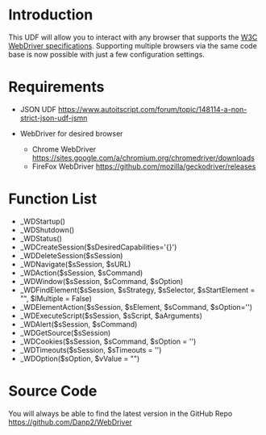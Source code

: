 # Introduction
This UDF will allow you to interact with any browser that supports the [W3C WebDriver specifications](https://w3c.github.io/webdriver/webdriver-spec.html#new-session). Supporting multiple browsers via the same code base is now possible with just a few configuration settings.

# Requirements
- JSON UDF https://www.autoitscript.com/forum/topic/148114-a-non-strict-json-udf-jsmn

- WebDriver for desired browser
	- Chrome WebDriver https://sites.google.com/a/chromium.org/chromedriver/downloads
	- FireFox WebDriver  https://github.com/mozilla/geckodriver/releases

# Function List	
- _WDStartup()
- _WDShutdown()
- _WDStatus()
- _WDCreateSession($sDesiredCapabilities='{}')
- _WDDeleteSession($sSession)
- _WDNavigate($sSession, $sURL)
- _WDAction($sSession, $sCommand)
- _WDWindow($sSession, $sCommand, $sOption)
- _WDFindElement($sSession, $sStrategy, $sSelector, $sStartElement = "", $lMultiple = False)
- _WDElementAction($sSession, $sElement, $sCommand, $sOption='')
- _WDExecuteScript($sSession, $sScript, $aArguments)
- _WDAlert($sSession, $sCommand)
- _WDGetSource($sSession)
- _WDCookies($sSession,  $sCommand, $sOption = '')
- _WDTimeouts($sSession, $sTimeouts = '')
- _WDOption($sOption, $vValue = "")

 
 # Source Code
 You will always be able to find the latest version in the GitHub Repo  https://github.com/Danp2/WebDriver
